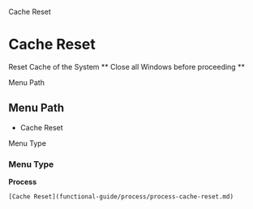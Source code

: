 
Cache Reset
# Cache Reset


Reset Cache of the System ** Close all Windows before proceeding **

Menu Path
## Menu Path



- Cache Reset

Menu Type
### Menu Type

**Process**


```
[Cache Reset](functional-guide/process/process-cache-reset.md)
```